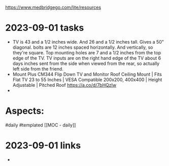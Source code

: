 https://www.medbridgego.com/lite/resources

# 2023-09-01 tasks

- TV is 43 and a 1/2 inches wide. And 26 and a 1/2 inches tall. Gives a 50" diagonal. bolts are 12 inches spaced horizontally.  And vertically, so they're square. Top mounting holes are 7 and a 1/2 inches from the top edge of the TV. TV inputs are on the right hand edge of the TV about 6 days inches sent from the side when viewed from the rear, so actually left side from the friend.
- Mount Plus CM344 Flip Down TV and Monitor Roof Ceiling Mount | Fits Flat TV 23 to 55 Inches | VESA Compatible 200x200, 400x400 | Height Adjustable | Pitched Roof https://a.co/d/7bHQzIw
- 

# Aspects:
#daily #templated
[[MOC - daily]]

# 2023-09-01 links
- 


